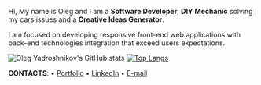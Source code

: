 Hi, My name is Oleg and I am a **Software Developer**, **DIY Mechanic** solving my cars issues and a **Creative Ideas Generator**.

I am focused on developing responsive front-end web applications with back-end technologies integration that exceed users expectations.

![Oleg Yadroshnikov's GitHub stats](https://github-readme-stats.vercel.app/api?username=V1Rotate&hide=issues,contribs,prs&show_icons=true&theme=synthwave&count_private=true)
[![Top Langs](https://github-readme-stats.vercel.app/api/top-langs/?username=V1Rotate&langs_count=8&layout=compact&theme=synthwave)](https://github.com/V1Rotate/github-readme-stats)



**CONTACTS**: • [Portfolio](https://olegyadroshnikov.com/) • [LinkedIn](https://www.linkedin.com/in/yadroshnikov/) • [E-mail](contact@olegyadroshnikov.com)
